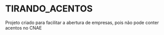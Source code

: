 # TIRANDO_ACENTOS
 Projeto criado para facilitar a abertura de empresas, pois não pode conter acentos no CNAE
